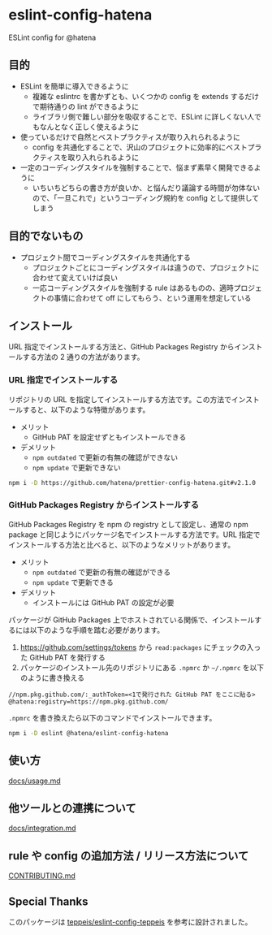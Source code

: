 # eslint-config-hatena

ESLint config for @hatena

## 目的

- ESLint を簡単に導入できるように
  - 複雑な eslintrc を書かずとも、いくつかの config を extends するだけで期待通りの lint ができるように
  - ライブラリ側で難しい部分を吸収することで、ESLint に詳しくない人でもなんとなく正しく使えるように
- 使っているだけで自然とベストプラクティスが取り入れられるように
  - config を共通化することで、沢山のプロジェクトに効率的にベストプラクティスを取り入れられるように
- 一定のコーディングスタイルを強制することで、悩まず素早く開発できるように
  - いちいちどちらの書き方が良いか、と悩んだり議論する時間が勿体ないので、「一旦これで」というコーディング規約を config として提供してしまう

## 目的でないもの

- プロジェクト間でコーディングスタイルを共通化する
  - プロジェクトごとにコーディングスタイルは違うので、プロジェクトに合わせて変えていけば良い
  - 一応コーディングスタイルを強制する rule はあるものの、適時プロジェクトの事情に合わせて off にしてもらう、という運用を想定している

## インストール

URL 指定でインストールする方法と、GitHub Packages Registry からインストールする方法の 2 通りの方法があります。

### URL 指定でインストールする

リポジトリの URL を指定してインストールする方法です。この方法でインストールすると、以下のような特徴があります。

- メリット
  - GitHub PAT を設定せずともインストールできる
- デメリット
  - `npm outdated` で更新の有無の確認ができない
  - `npm update` で更新できない

```bash
npm i -D https://github.com/hatena/prettier-config-hatena.git#v2.1.0
```

### GitHub Packages Registry からインストールする

GitHub Packages Registry を npm の registry として設定し、通常の npm package と同じようにパッケージ名でインストールする方法です。URL 指定でインストールする方法と比べると、以下のようなメリットがあります。

- メリット
  - `npm outdated` で更新の有無の確認ができる
  - `npm update` で更新できる
- デメリット
  - インストールには GitHub PAT の設定が必要

パッケージが GitHub Packages 上でホストされている関係で、インストールするには以下のような手順を踏む必要があります。

1. https://github.com/settings/tokens から `read:packages` にチェックの入った GitHub PAT を発行する
2. パッケージのインストール先のリポジトリにある `.npmrc` か `~/.npmrc` を以下のように書き換える

```
//npm.pkg.github.com/:_authToken=<1で発行された GitHub PAT をここに貼る>
@hatena:registry=https://npm.pkg.github.com/
```

`.npmrc` を書き換えたら以下のコマンドでインストールできます。

```bash
npm i -D eslint @hatena/eslint-config-hatena
```

## 使い方

[docs/usage.md](https://github.com/hatena/eslint-config-hatena/blob/main/docs/usage.md)

## 他ツールとの連携について

[docs/integration.md](https://github.com/hatena/eslint-config-hatena/blob/main/docs/integration.md)

## rule や config の追加方法 / リリース方法について

[CONTRIBUTING.md](https://github.com/hatena/eslint-config-hatena/blob/main/CONTRIBUTING.md)

## Special Thanks

このパッケージは [teppeis/eslint-config-teppeis](https://github.com/teppeis/eslint-config-teppeis) を参考に設計されました。
